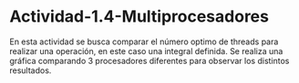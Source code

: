 # Actividad-1.4-Multiprocesadores
En esta actividad se busca comparar el número optimo de threads para realizar una operación, en este caso una integral definida. Se realiza una gráfica comparando 3 procesadores diferentes para observar los distintos resultados.
